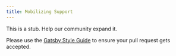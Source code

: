 ```yaml
---
title: Mobilizing Support
---
```


This is a stub. Help our community expand it.

Please use the [Gatsby Style Guide](/contributing/gatsby-style-guide/) to ensure your
pull request gets accepted.